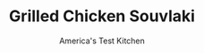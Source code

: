 ---
layout: ../../layouts/MarkdownPostLayout.astro
title: Grilled Chicken Souvlaki
author: America's Test Kitchen
pubDate: 2023-03-15
description: "A bold marinade, intense heat, and an extraordinary sauce made this grilled chicken something we couldnt stop thinking about for years."
image_url: https://res.cloudinary.com/hksqkdlah/image/upload/ar_1:1,c_fill,dpr_2.0,f_auto,fl_lossy.progressive.strip_profile,g_faces:auto,q_auto:low,w_344/SFS_GrilledChickenSouvlaki_116_xdccvt
tags: ["Main Courses","Greek","Chicken"]
calories: 1947
protein: 52
carbohydrates: 3
fats: 
fiber: 1
ingredients: ["2 tablespoons, extra-virgin olive oil","1 tablespoon, chopped fresh thyme","3 , garlic cloves, minced","3 (3-inch), strips lemon zest, chopped","2 teaspoons, kosher salt","1 teaspoon, dried oregano","½ teaspoon, ground coriander","¼ teaspoon, red pepper flakes","¼ teaspoon, pepper","2 pounds, boneless, skinless chicken breasts, trimmed","6–8 (10-inch) wooden or metal, skewers","2 tablespoons, tahini","1½ tablespoons, lemon juice","½ teaspoon, kosher salt","¼ teaspoon, pepper","¼ teaspoon, dried oregano","4 tablespoons, unsalted butter, melted"]
serves: 4
time: "1¼ hours, plus 2 hours marinating"
instructions: ["FOR THE CHICKEN: Combine oil, thyme, garlic, lemon zest, salt, oregano, coriander, pepper flakes, and pepper in large bowl.","Slice chicken breasts lengthwise into ½-inch-thick strips. Transfer chicken to bowl with oil mixture and toss until chicken is evenly coated. Cover bowl and refrigerate chicken for at least 2 hours or up to 24 hours.","Tightly thread chicken strips lengthwise onto skewers in S shape until no more than 1 inch of skewer is exposed on either end, 4 or 5 strips per skewer.","FOR A CHARCOAL GRILL: Open bottom vent completely. Light large chimney starter filled with charcoal briquettes (6 quarts). When top coals are partially covered with ash, pour evenly over half of grill. Set cooking grate in place, cover, and open lid vent completely. Heat grill until hot, about 5 minutes.","FOR A GAS GRILL: Turn all burners to high; cover; and heat grill until hot, about 15 minutes. Leave all burners on high.","Clean and oil cooking grate. Place kebabs on grill (over coals, if using charcoal) and cook (covered, if using gas) until chicken is lightly charred and registers 160 degrees, 3 to 5 minutes per side. Transfer to serving platter and let rest while preparing tahini-butter sauce.","FOR THE TAHINI-BUTTER SAUCE: Whisk tahini, lemon juice, salt, pepper, and oregano in bowl until combined. Slowly whisk in melted butter until emulsified.","Drizzle tahini-butter sauce over chicken and serve."]
nutrition: ["825 mg Potassium","548 mg Phosphorus","64 mg Calcium","1 mg Iron","75 mg Magnesium","619 mg Sodium","1 mg Zinc","28 g Fat","22 mg Niacin (B3)","11 g Monounsaturated","3 g Polyunsaturated","5 mg Vitamin C","196 mg Cholesterol","10 g Saturated","1 g Fiber","30 µg Folate (food)","8 µg Vitamin K","178 g Water","3 g Carbs","30 µg Folate equivalent (total)","52 g Protein","2 mg Vitamin E","1 mg Vitamin B6","115 µg Vitamin A","486 kcal Energy","1947 calories"]
notes: "You can serve the chicken with lemon wedges, pitas, thinly sliced red onion, tomato, cucumber, torn fresh mint, and/or plain yogurt or tzatziki sauce, if desired. We recommend removing the lemon zest with a vegetable peeler. If you use wooden skewers, be sure to soak them in water for 20 minutes before using them."
---